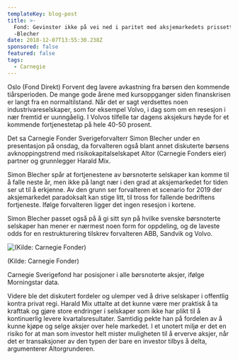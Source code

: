 ```yaml
---
templateKey: blog-post
title: >-
  Fond: Gevinster ikke på vei ned i paritet med aksjemarkedets prissetting
  -Blecher
date: 2018-12-07T13:55:30.238Z
sponsored: false
featured: false
tags:
  - Carnegie
---
```

Oslo (Fond Direkt) Forvent deg lavere avkastning fra børsen den kommende tiårsperioden. De mange gode årene med kursoppganger siden finanskrisen er langt fra en normaltilstand. Når det er sagt verdsettes noen industrivareselskaper, som for eksempel Volvo, i dag som om en resesjon i nær fremtid er uunngåelig. I Volvos tilfelle tar dagens aksjekurs høyde for et kommende fortjenestetap på hele 40-50 prosent.



Det sa Carnegie Fonder Sverigeforvalterr Simon Blecher under en presentasjon på onsdag, da forvalteren også blant annet diskuterte børsens avknoppingstrend med risikokapitalselskapet Altor (Carnegie Fonders eier) partner og grunnlegger Harald Mix.



Simon Blecher spår at fortjenestene av børsnoterte selskaper kan komme til å falle neste år, men ikke på langt nær i den grad at aksjemarkedet for tiden ser ut til å erkjenne. Av den grunn ser forvalteren et scenario for 2019 der aksjemarkedet paradoksalt kan stige litt, til tross for fallende bedriftens fortjeneste. Ifølge forvalteren ligger det ingen resesjon i kortene.



Simon Blecher passet også på å gi sitt syn på hvilke svenske børsnoterte selskaper han mener er nærmest noen form for oppdeling, og de laveste odds for en restrukturering tilskrev forvalteren ABB, Sandvik og Volvo.

![(Kilde: Carnegie Fonder)](/img/227.png)

<span class="image-caption">(Kilde: Carnegie Fonder)</span>



Carnegie Sverigefond har posisjoner i alle børsnoterte aksjer, ifølge Morningstar data.



Videre ble det diskutert fordeler og ulemper ved å drive selskaper i offentlig kontra privat regi. Harald Mix uttalte at det kunne være mer praktisk å ta krafttak og gjøre store endringer i selskaper som ikke har plikt til å kontinuerlig levere kvartalsresultater. Samtidig pekte han på fordelen av å kunne kjøpe og selge aksjer over hele markedet. I et unotert miljø er det en risiko for at man som investor helt mister muligheten til å erverve aksjer, når det er transaksjoner av den typen der bare en investor tilbys å delta, argumenterer Altorgrunderen.

